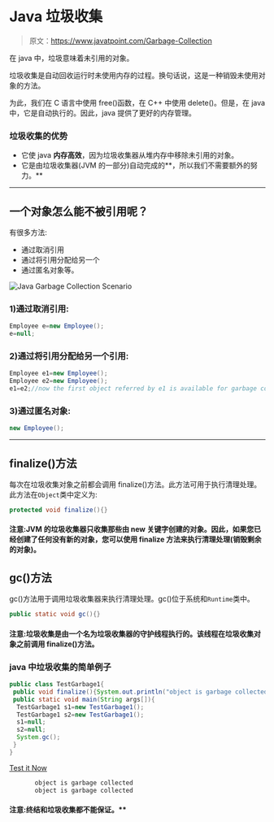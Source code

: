 # Java 垃圾收集

> 原文：<https://www.javatpoint.com/Garbage-Collection>

在 java 中，垃圾意味着未引用的对象。

垃圾收集是自动回收运行时未使用内存的过程。换句话说，这是一种销毁未使用对象的方法。

为此，我们在 C 语言中使用 free()函数，在 C++ 中使用 delete()。但是，在 java 中，它是自动执行的。因此，java 提供了更好的内存管理。

### 垃圾收集的优势

*   它使 java **内存高效**，因为垃圾收集器从堆内存中移除未引用的对象。
*   它是由垃圾收集器(JVM 的一部分)自动完成的**，所以我们不需要额外的努力。**

 *** * *

## 一个对象怎么能不被引用呢？

有很多方法:

*   通过取消引用
*   通过将引用分配给另一个
*   通过匿名对象等。

![Java Garbage Collection Scenario](../img/0ebdb66159c716a5c2c93c8d0b2cafb5.png)

### 1)通过取消引用:

```java
Employee e=new Employee();
e=null;

```

### 2)通过将引用分配给另一个引用:

```java
Employee e1=new Employee();
Employee e2=new Employee();
e1=e2;//now the first object referred by e1 is available for garbage collection

```

### 3)通过匿名对象:

```java
new Employee();

```

* * *

## finalize()方法

每次在垃圾收集对象之前都会调用 finalize()方法。此方法可用于执行清理处理。此方法在`Object`类中定义为:

```java
protected void finalize(){}

```

#### 注意:JVM 的垃圾收集器只收集那些由 new 关键字创建的对象。因此，如果您已经创建了任何没有新的对象，您可以使用 finalize 方法来执行清理处理(销毁剩余的对象)。

## gc()方法

gc()方法用于调用垃圾收集器来执行清理处理。gc()位于系统和`Runtime`类中。

```java
public static void gc(){}

```

#### 注意:垃圾收集是由一个名为垃圾收集器的守护线程执行的。该线程在垃圾收集对象之前调用 finalize()方法。

### java 中垃圾收集的简单例子

```java
public class TestGarbage1{
 public void finalize(){System.out.println("object is garbage collected");}
 public static void main(String args[]){
  TestGarbage1 s1=new TestGarbage1();
  TestGarbage1 s2=new TestGarbage1();
  s1=null;
  s2=null;
  System.gc();
 }
}

```

[Test it Now](https://www.javatpoint.com/opr/test.jsp?filename=TestGarbage1)

```java
       object is garbage collected
       object is garbage collected

```

#### 注意:终结和垃圾收集都不能保证。**